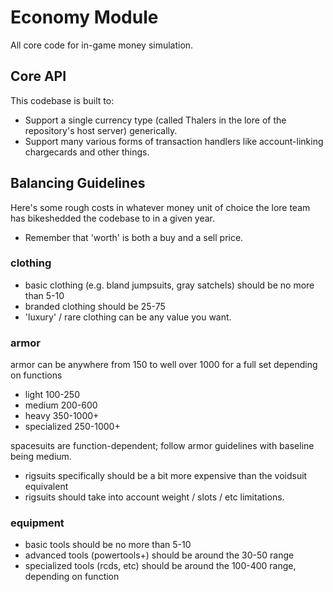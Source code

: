 # Economy Module

All core code for in-game money simulation.

## Core API

This codebase is built to:

- Support a single currency type (called Thalers in the lore of the repository's host server) generically.
- Support many various forms of transaction handlers like account-linking chargecards and other things.

## Balancing Guidelines

Here's some rough costs in whatever money unit of choice the lore team has bikeshedded the codebase to in a given year.

- Remember that 'worth' is both a buy and a sell price.

### clothing

- basic clothing (e.g. bland jumpsuits, gray satchels) should be no more than 5-10 
- branded clothing should be 25-75
- 'luxury' / rare clothing can be any value you want.

### armor

armor can be anywhere from 150 to well over 1000 for a full set depending on functions

- light 100-250
- medium 200-600
- heavy 350-1000+
- specialized 250-1000+

spacesuits are function-dependent; follow armor guidelines with baseline being medium.

- rigsuits specifically should be a bit more expensive than the voidsuit equivalent
- rigsuits should take into account weight / slots / etc limitations.

### equipment

- basic tools should be no more than 5-10
- advanced tools (powertools+) should be around the 30-50 range
- specialized tools (rcds, etc) should be around the 100-400 range, depending on function
